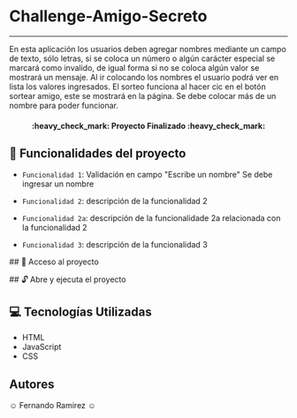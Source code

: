 # Challenge-Amigo-Secreto
***
En esta aplicación los usuarios deben agregar nombres mediante un campo de texto, sólo letras, si se coloca un número o algún carácter especial se marcará como invalido, de igual forma si no se coloca algún valor se mostrará un mensaje. 
Al ir colocando los nombres el usuario podrá ver en lista los valores ingresados. El sorteo funciona al hacer cic en el botón sortear amigo, este se mostrará en la página. Se debe colocar más de un nombre para poder funcionar.
<h4 align="center">
:heavy_check_mark: Proyecto Finalizado :heavy_check_mark:
</h4>

## :wrench: Funcionalidades del proyecto
- `Funcionalidad 1`: Validación en campo "Escribe un nombre" Se debe ingresar un nombre
  


- `Funcionalidad 2`: descripción de la funcionalidad 2
- `Funcionalidad 2a`: descripción de la funcionalidade 2a relacionada con la funcionalidad 2
- `Funcionalidad 3`: descripción de la funcionalidad 3

\## :open_file_folder: Acceso al proyecto

\## :unlock: Abre y ejecuta el proyecto

## :computer: Tecnologías Utilizadas
- HTML
- JavaScript
- CSS

## Autores
:relaxed: Fernando Ramirez :relaxed:
